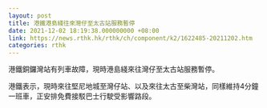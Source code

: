 ```yaml
---
layout: post
title: 港鐵港島綫往來灣仔至太古站服務暫停
date: 2021-12-02 18:19:38.000000000 +08:00
link: https://news.rthk.hk/rthk/ch/component/k2/1622485-20211202.htm
categories: rthk
---
```


港鐵銅鑼灣站有列車故障，現時港島綫來往灣仔至太古站服務暫停。

港鐵表示，現時來往堅尼地城至灣仔站、以及來往太古至柴灣站，同樣維持4分鐘一班車，正安排免費接駁巴士行駛受影響路段。
